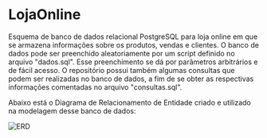 # LojaOnline
Esquema de banco de dados relacional PostgreSQL para loja online em que se armazena informações sobre os produtos, vendas e clientes.
O banco de dados pode ser preenchido aleatoriamente por um script definido no arquivo "dados.sql". Esse preenchimento se
dá por parâmetros arbitrários e de fácil acesso. O repositório possui também algumas consultas que podem ser realizadas no banco de 
dados, a fim de se obter as respectivas informações comentadas no arquivo "consultas.sql".

Abaixo está o Diagrama de Relacionamento de Entidade criado e utilizado na modelagem desse banco de dados:

![ERD](https://user-images.githubusercontent.com/124313519/229375849-fd0e29ab-2425-4857-b7f2-12fd8f70e5a3.png)
